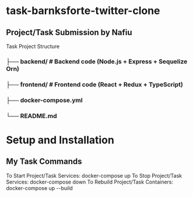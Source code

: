 # task-barnksforte-twitter-clone

## Project/Task Submission by Nafiu

Task Project Structure

### ├── backend/ # Backend code (Node.js + Express + Sequelize Orn)

### ├── frontend/ # Frontend code (React + Redux + TypeScript)

### ├── docker-compose.yml

### └── README.md

# Setup and Installation

## My Task Commands

To Start Project/Task Services: docker-compose up
To Stop Project/Task Services: docker-compose down
To Rebuild Project/Task Containers: docker-compose up --build

<!-- To Run Project/Task Migrations: docker-compose exec backend npx sequelize-cli db:migrate -->
